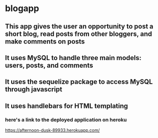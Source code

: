 # blogapp

## This app gives the user an opportunity to post a short blog, read posts from other bloggers, and make comments on posts
## It uses MySQL to handle three main models: users, posts, and comments
## It uses the sequelize package to access MySQL through javascript
## It uses handlebars for HTML templating

### here's a link to the deployed application on heroku
https://afternoon-dusk-89933.herokuapp.com/ 

